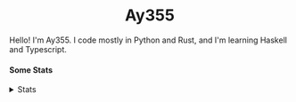 <h1 align="center"><b>Ay355</b></h1>


Hello! I'm Ay355. I code mostly in Python and Rust, and I'm learning Haskell and Typescript.


#### Some Stats


<details>
<summary>Stats</summary>
<br>
 
<a href="https://github.com/Ay-355">
 <img align="center" src="https://github-readme-stats.vercel.app/api?username=Ay-355&theme=tokyonight&show_icons=true&count_private=true&hide_border=true" />
</a><a href="https://github.com/Ay-355">
  <img align="center" src="https://github-readme-stats.vercel.app/api/top-langs/?username=Ay-355&hide=toml,yaml,cmake&layout=compact&langs_count=8&theme=tokyonight&hide_border=true" />
</a>

 
&nbsp; <!-- Space character to put some space between the different stat types. -->

 
<!--START_SECTION:waka-->
![Code Time](http://img.shields.io/badge/Code%20Time-270%20hrs%2025%20mins-blue)

**🐱 My GitHub Data** 

> 🏆 0 Contributions in the Year 2023
 > 
> 📦 1.4 kB Used in GitHub's Storage 
 > 
> 🚫 Not Opted to Hire
 > 
> 📜 11 Public Repositories 
 > 
> 🔑 3 Private Repositories  
 > 
**I'm a Night 🦉** 

```text
🌞 Morning       18 commits       ██░░░░░░░░░░░░░░░░░░░░░░░   09.68 % 
🌆 Daytime       73 commits       █████████░░░░░░░░░░░░░░░░   39.25 % 
🌃 Evening       91 commits       ████████████░░░░░░░░░░░░░   48.92 % 
🌙 Night          4 commits       ░░░░░░░░░░░░░░░░░░░░░░░░░   02.15 % 

```
📅 **I'm Most Productive on Monday** 

```text
Monday          32 commits       ████░░░░░░░░░░░░░░░░░░░░░   17.20 % 
Tuesday         30 commits       ████░░░░░░░░░░░░░░░░░░░░░   16.13 % 
Wednesday       30 commits       ████░░░░░░░░░░░░░░░░░░░░░   16.13 % 
Thursday        22 commits       ███░░░░░░░░░░░░░░░░░░░░░░   11.83 % 
Friday          21 commits       ██░░░░░░░░░░░░░░░░░░░░░░░   11.29 % 
Saturday        30 commits       ████░░░░░░░░░░░░░░░░░░░░░   16.13 % 
Sunday          21 commits       ██░░░░░░░░░░░░░░░░░░░░░░░   11.29 % 

```


📊 **This Week I Spent My Time On** 

```text
💬 Programming Languages: 
No Activity Tracked This Week

🔥 Editors: 
No Activity Tracked This Week

🐱‍💻 Projects: 
No Activity Tracked This Week

💻 Operating System: 
No Activity Tracked This Week

```

**I Mostly Code in Python** 

```text
Python                   8 repos             ██████████████████░░░░░░░   72.73 % 
HTML                     1 repo              ██░░░░░░░░░░░░░░░░░░░░░░░   09.09 % 
C++                      1 repo              ██░░░░░░░░░░░░░░░░░░░░░░░   09.09 % 
Rust                     1 repo              ██░░░░░░░░░░░░░░░░░░░░░░░   09.09 % 

```



 Last Updated on 13/02/2023 12:59:07 UTC
<!--END_SECTION:waka-->
</details>
